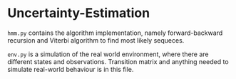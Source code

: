 # Uncertainty-Estimation
`hmm.py` contains the algorithm implementation, namely forward-backward recursion and Viterbi algorithm to find most likely sequeces.  

`env.py` is a simulation of the real world environment, where there are different states and observations. Transition matrix and anything needed to simulate real-world behaviour is in this file. 


